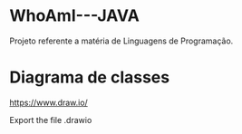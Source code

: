 # WhoAmI---JAVA
Projeto referente a matéria de Linguagens de Programação.

# Diagrama de classes 

https://www.draw.io/

Export the file .drawio
